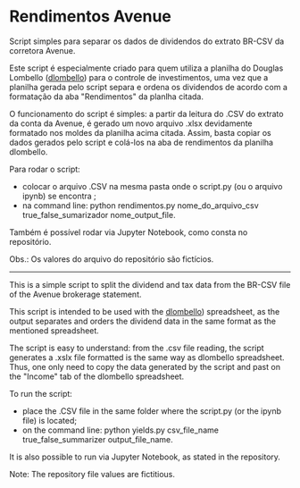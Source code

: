 # Rendimentos Avenue
 Script simples para separar os dados de dividendos do extrato BR-CSV da corretora Avenue.

 Este script é especialmente criado para quem utiliza a planilha do Douglas Lombello ([dlombello](https://www.dlombelloplanilhas.com/)) para
 o controle de investimentos, uma vez que a planilha gerada pelo script separa e ordena os dividendos de acordo com a formatação da aba "Rendimentos"
 da planlha citada.

 O funcionamento do script é simples: a partir da leitura do .CSV do extrato da conta da Avenue, é gerado
 um novo arquivo .xlsx devidamente formatado nos moldes da planilha acima citada. Assim, basta copiar os
 dados gerados pelo script e colá-los na aba de rendimentos da planilha dlombello.

Para rodar o script:
 * colocar o arquivo .CSV na mesma pasta onde o script.py (ou o arquivo ipynb) se encontra ;
 * na command line: python rendimentos.py nome_do_arquivo_csv true_false_sumarizador nome_output_file.

Também é possível rodar via Jupyter Notebook, como consta no repositório.

Obs.: Os valores do arquivo do repositório são fictícios.

---
This is a simple script to split the dividend and tax data from the BR-CSV file of the Avenue brokerage statement.

This script is intended to be used with the [dlombello](https://www.dlombelloplanilhas.com/)) spreadsheet, as the output separates and orders the dividend
data in the same format as the mentioned spreadsheet.

The script is easy to understand: from the .csv file reading, the script generates a .xslx file formatted is the same 
way as dlombello spreadsheet. Thus, one only need to copy the data generated by the script and past on the "Income" tab 
of the dlombello spreadsheet.

To run the script:
 * place the .CSV file in the same folder where the script.py (or the ipynb file) is located;
 * on the command line: python yields.py csv_file_name true_false_summarizer output_file_name.
 
It is also possible to run via Jupyter Notebook, as stated in the repository.

Note: The repository file values are fictitious.
